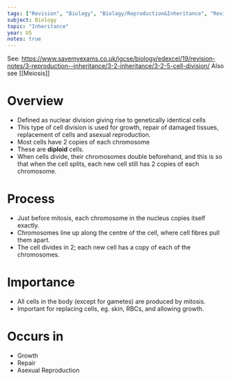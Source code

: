 ```yaml
---
tags: ["Revision", "Biology", "Biology/Reproduction&Inheritance", "Revision/RevisionNotes", "Biology/Reproduction&Inheritance/Inheritance"]
subject: Biology
topic: "Inheritance"
year: U5
notes: true
---
```


See: https://www.savemyexams.co.uk/igcse/biology/edexcel/19/revision-notes/3-reproduction--inheritance/3-2-inheritance/3-2-5-cell-division/
Also see [[Meiosis]]

# Overview
 - Defined as nuclear division giving rise to genetically identical cells
 - This type of cell division is used for growth, repair of damaged tissues, replacement of cells and asexual reproduction.
 - Most cells have 2 copies of each chromosome
 - These are **diploid** cells.
 - When cells divide, their chromosomes double beforehand, and this is so that when the cell splits, each new cell still has 2 copies of each chromosome.
# Process
 - Just before mitosis, each chromosome in the nucleus copies itself exactly.
 - Chromosomes line up along the centre of the cell, where cell fibres pull them apart.
 - The cell divides in 2; each new cell has a copy of each of the chromosomes.
# Importance
 - All cells in the body (except for gametes) are produced by mitosis.
 - Important for replacing cells, eg. skin, RBCs, and allowing growth.
# Occurs in
 - Growth
 - Repair
 - Asexual Reproduction